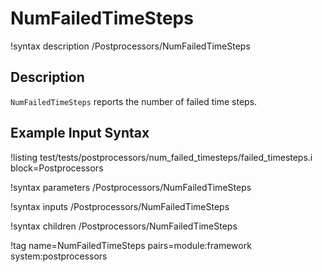 # NumFailedTimeSteps

!syntax description /Postprocessors/NumFailedTimeSteps

## Description

`NumFailedTimeSteps` reports the number of failed time steps.

## Example Input Syntax

!listing test/tests/postprocessors/num_failed_timesteps/failed_timesteps.i block=Postprocessors

!syntax parameters /Postprocessors/NumFailedTimeSteps

!syntax inputs /Postprocessors/NumFailedTimeSteps

!syntax children /Postprocessors/NumFailedTimeSteps

!tag name=NumFailedTimeSteps pairs=module:framework system:postprocessors
